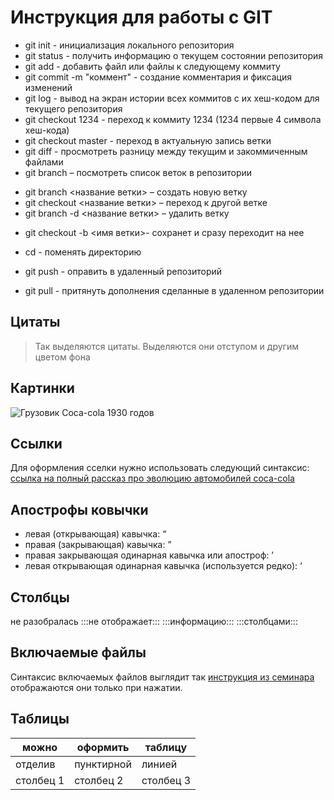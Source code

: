 # Инструкция для работы с GIT

* git init - инициализация локального репозитория
* git status - получить информацию о текущем состоянии репозитория 
* git add - добавить файл или файлы к следующему коммиту
* git commit -m "коммент" - создание комментария и фиксация изменений
* git log - вывод на экран истории всех коммитов с их хеш-кодом для текущего репозитория
* git checkout 1234 - переход к коммиту 1234 (1234 первые 4 символа хеш-кода)
* git checkout master - переход в актуальную запись ветки
* git diff - просмотреть разницу между текущим и закоммиченным файлами
* git branch – посмотреть список веток в репозитории
+ git branch <название ветки> – создать новую ветку
+ git checkout <название ветки> – переход к другой ветке
+ git branch -d <название ветки> – удалить ветку
* git checkout -b <имя ветки>- сохранет и сразу переходит на нее
* cd - поменять директорию

* git push - оправить в удаленный репозиторий
* git pull - притянуть дополнения сделанные в удаленном репозитории
## Цитаты

> Так выделяются цитаты. Выделяются они отступом и другим цветом фона

## Картинки

 ![Грузовик Coca-cola 1930 годов](scale_2400.webp)

## Ссылки

Для оформления сселки нужно использовать следующий синтаксис: [ссылка на полный рассказ про эволюцию автомобилей coca-cola](https://dzen.ru/media/cocacolaco_russia/prazdnik-k-nam-prihodit-istoriia-gruzovikov-cocacola-5e5e6f17f9358e4f31db4580)

## Апострофы ковычки

* левая (открывающая) кавычка: &#8220;
* правая (закрывающая) кавычка: &#8221;
* правая закрывающая одинарная кавычка или апостроф: &#8217;
* левая открывающая одинарная кавычка (используется редко): &#8216;

## Столбцы

не разобралась :::не отображает::: :::информацию::: :::столбцами:::

## Включаемые файлы

Cинтаксис включаемых файлов выглядит так 
 [инструкция из семинара](info.md) отображаются они только при нажатии. 


## Таблицы

|можно     |оформить   |таблицу     |
|----------|-----------|------------|
|отделив   |пунктирной |линией      |
|столбец 1 |столбец 2  |столбец 3   |
